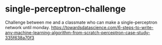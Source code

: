 # single-perceptron-challenge
Challenge between me and a classmate who can make a single-perceptron network until monday. 
https://towardsdatascience.com/6-steps-to-write-any-machine-learning-algorithm-from-scratch-perceptron-case-study-335f638a70f3
